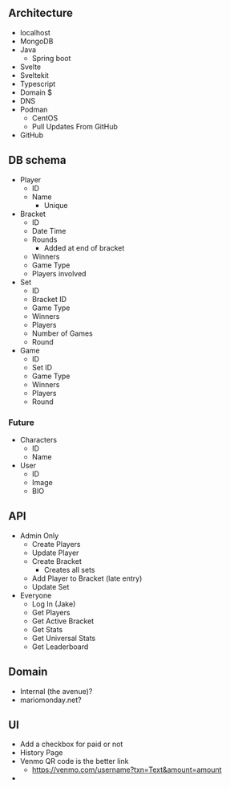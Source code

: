 ## Architecture
- localhost
- MongoDB
- Java
	- Spring boot
- Svelte
- Sveltekit
- Typescript
- Domain $
- DNS
- Podman
	- CentOS
	- Pull Updates From GitHub
- GitHub
## DB schema
- Player
	- ID
	- Name
		- Unique
- Bracket
	- ID
	- Date Time
	- Rounds
		- Added at end of bracket
	- Winners
	- Game Type
	- Players involved
- Set
	- ID
	- Bracket ID
	- Game Type
	- Winners
	- Players
	- Number of Games
	- Round
- Game
	- ID
	- Set ID
	- Game Type
	- Winners
	- Players
	- Round
### Future
- Characters
	- ID
	- Name
- User
	- ID
	- Image
	- BIO
## API
- Admin Only
  - Create Players
  - Update Player
  - Create Bracket
      - Creates all sets
  - Add Player to Bracket (late entry)
  - Update Set
- Everyone
  - Log In (Jake)
  - Get Players
  - Get Active Bracket
  - Get Stats
  - Get Universal Stats
  - Get Leaderboard
## Domain
- Internal (the avenue)?
- mariomonday.net?
## UI
- Add a checkbox for paid or not
- History Page
- Venmo QR code is the better link
	- https://venmo.com/username?txn=Text&amount=amount
- 
